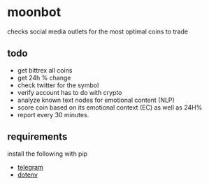 # moonbot

checks social media outlets for the most optimal coins to trade

## todo

- get bittrex all coins
- get 24h % change
- check twitter for the symbol
- verify account has to do with crypto
- analyze known text nodes for emotional content (NLP)
- score coin based on its emotional context (EC) as well as 24H%
- report every 30 minutes.

## requirements

install the following with pip

- [telegram](https://github.com/python-telegram-bot/python-telegram-bot/)
- [dotenv](https://github.com/theskumar/python-dotenv)